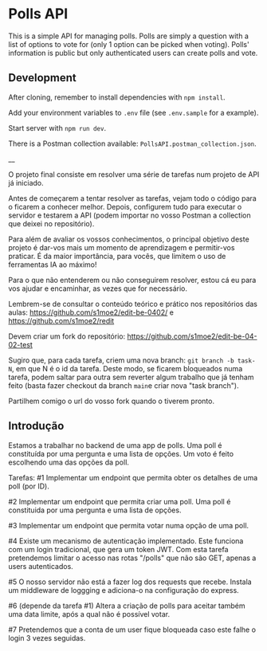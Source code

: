 # Polls API

This is a simple API for managing polls.
Polls are simply a question with a list of options to vote for (only 1 option can be picked when voting).
Polls' information is public but only authenticated users can create polls and vote.

## Development

After cloning, remember to install dependencies with `npm install`.

Add your environment variables to `.env` file (see `.env.sample` for a example).

Start server with `npm run dev`.

There is a Postman collection available: `PollsAPI.postman_collection.json`.

\_\_

O projeto final consiste em resolver uma série de tarefas num projeto de API já iniciado.

Antes de começarem a tentar resolver as tarefas, vejam todo o código para o ficarem a conhecer melhor. Depois, configurem tudo para executar o servidor e testarem a API (podem importar no vosso Postman a collection que deixei no repositório).

Para além de avaliar os vossos conhecimentos, o principal objetivo deste projeto é dar-vos mais um momento de aprendizagem e permitir-vos praticar. É da maior importância, para vocês, que limitem o uso de ferramentas IA ao máximo!

Para o que não entenderem ou não conseguirem resolver, estou cá eu para vos ajudar e encaminhar, as vezes que for necessário.

Lembrem-se de consultar o conteúdo teórico e prático nos repositórios das aulas: https://github.com/s1moe2/edit-be-0402/ e https://github.com/s1moe2/redit

Devem criar um fork do repositório: https://github.com/s1moe2/edit-be-04-02-test

Sugiro que, para cada tarefa, criem uma nova branch: `git branch -b task-N`, em que N é o id da tarefa. Deste modo, se ficarem bloqueados numa tarefa, podem saltar para outra sem reverter algum trabalho que já tenham feito (basta fazer checkout da branch `main`e criar nova "task branch").

Partilhem comigo o url do vosso fork quando o tiverem pronto.

## Introdução

Estamos a trabalhar no backend de uma app de polls. Uma poll é constituída por uma pergunta e uma lista de opções. Um voto é feito escolhendo uma das opções da poll.

Tarefas:
#1
Implementar um endpoint que permita obter os detalhes de uma poll (por ID).

#2
Implementar um endpoint que permita criar uma poll. Uma poll é constituida por uma pergunta e uma lista de opções.

#3
Implementar um endpoint que permita votar numa opção de uma poll.

#4
Existe um mecanismo de autenticação implementado. Este funciona com um login tradicional, que gera um token JWT. Com esta tarefa pretendemos limitar o acesso nas rotas "/polls" que não são GET, apenas a users autenticados.

#5
O nosso servidor não está a fazer log dos requests que recebe. Instala um middleware de loggging e adiciona-o na configuração do express.

#6
(depende da tarefa #1)
Altera a criação de polls para aceitar também uma data limite, após a qual não é possível votar.

#7
Pretendemos que a conta de um user fique bloqueada caso este falhe o login 3 vezes seguidas.
